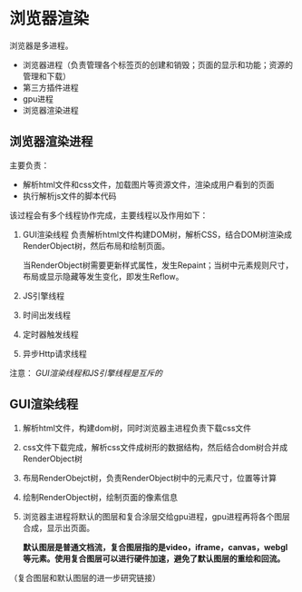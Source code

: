 # 浏览器渲染

浏览器是多进程。

* 浏览器进程（负责管理各个标签页的创建和销毁；页面的显示和功能；资源的管理和下载）
* 第三方插件进程
* gpu进程
* 浏览器渲染进程

## 浏览器渲染进程

主要负责：

* 解析html文件和css文件，加载图片等资源文件，渲染成用户看到的页面
* 执行解析js文件的脚本代码

该过程会有多个线程协作完成，主要线程以及作用如下：

1. GUI渲染线程
    负责解析html文件构建DOM树，解析CSS，结合DOM树渲染成RenderObject树，然后布局和绘制页面。

    当RenderObject树需要更新样式属性，发生Repaint；当树中元素规则尺寸，布局或显示隐藏等发生变化，即发生Reflow。

2. JS引擎线程

3. 时间出发线程

4. 定时器触发线程

5. 异步Http请求线程

注意： *GUI渲染线程和JS引擎线程是互斥的*

## GUI渲染线程

1. 解析html文件，构建dom树，同时浏览器主进程负责下载css文件

2. css文件下载完成，解析css文件成树形的数据结构，然后结合dom树合并成RenderObject树

3. 布局RenderObejct树，负责RenderObject树中的元素尺寸，位置等计算

4. 绘制RenderObject树，绘制页面的像素信息

5. 浏览器主进程将默认的图层和复合涂层交给gpu进程，gpu进程再将各个图层合成，显示出页面。

    **默认图层是普通文档流，复合图层指的是video，iframe，canvas，webgl等元素。使用复合图层可以进行硬件加速，避免了默认图层的重绘和回流。**

（复合图层和默认图层的进一步研究链接）